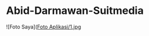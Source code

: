# Abid-Darmawan-Suitmedia

![Foto Saya]([Foto Aplikasi/1.jpg](https://github.com/abiddarmawan/Abid-Darmawan-Suitmedia/blob/master/Foto%20Aplikasi/1.jpg?raw=true)
